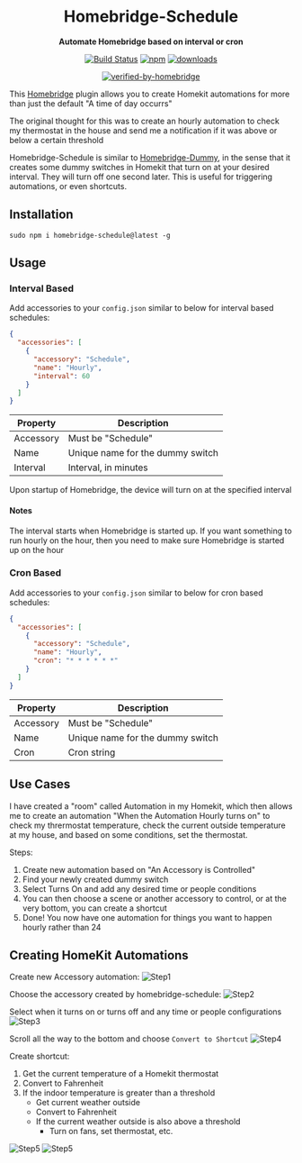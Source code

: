 <h1 align="center">Homebridge-Schedule</h1>

<div align="center">
    
<b>Automate Homebridge based on interval or cron</b>
    
[![Build Status](https://dev.azure.com/kbrashears5/github/_apis/build/status/kbrashears5.homebridge-schedule?branchName=master)](https://dev.azure.com/kbrashears5/github/_build/latest?definitionId=7&branchName=master)
[![npm](https://img.shields.io/npm/v/homebridge-schedule)](https://img.shields.io/npm/v/homebridge-schedule)
[![downloads](https://img.shields.io/npm/dt/homebridge-schedule)](https://img.shields.io/npm/dt/homebridge-schedule)

[![verified-by-homebridge](https://badgen.net/badge/homebridge/verified/purple)](https://github.com/homebridge/homebridge/wiki/Verified-Plugins)

</div>

This [Homebridge](https://github.com/nfarina/homebridge) plugin allows you to create Homekit automations for more than just the default "A time of day occurrs"

The original thought for this was to create an hourly automation to check my thermostat in the house and send me a notification if it was above or below a certain threshold

Homebridge-Schedule is similar to [Homebridge-Dummy](https://github.com/nfarina/homebridge-dummy), in the sense that it creates some dummy switches in Homekit that turn on at your desired interval. They will turn off one second later. This is useful for triggering automations, or even shortcuts.

## Installation
```
sudo npm i homebridge-schedule@latest -g
```

## Usage
### Interval Based
Add accessories to your `config.json` similar to below for interval based schedules:
```json
{
  "accessories": [
    {
      "accessory": "Schedule",
      "name": "Hourly",
      "interval": 60
    }
  ]
}
```
| Property | Description |
| --- | --- |
| Accessory | Must be "Schedule" |
| Name | Unique name for the dummy switch |
| Interval | Interval, in minutes |

Upon startup of Homebridge, the device will turn on at the specified interval

#### Notes
The interval starts when Homebridge is started up. If you want something to run hourly on the hour, then you need to make sure Homebridge is started up on the hour

### Cron Based
Add accessories to your `config.json` similar to below for cron based schedules:
```json
{
  "accessories": [
    {
      "accessory": "Schedule",
      "name": "Hourly",
      "cron": "* * * * * *"
    }
  ]
}
```
| Property | Description |
| --- | --- |
| Accessory | Must be "Schedule" |
| Name | Unique name for the dummy switch |
| Cron | Cron string |

## Use Cases
I have created a "room" called Automation in my Homekit, which then allows me to create an automation "When the Automation Hourly turns on" to check my thrermostat temperature, check the current outside temperature at my house, and based on some conditions, set the thermostat.

Steps:
1. Create new automation based on "An Accessory is Controlled"
2. Find your newly created dummy switch
3. Select Turns On and add any desired time or people conditions
4. You can then choose a scene or another accessory to control, or at the very bottom, you can create a shortcut
5. Done! You now have one automation for things you want to happen hourly rather than 24

## Creating HomeKit Automations
Create new Accessory automation:
![Step1](https://github.com/kbrashears5/homebridge-schedule/blob/master/images/step1.jpg?raw=true)

Choose the accessory created by homebridge-schedule:
![Step2](https://github.com/kbrashears5/homebridge-schedule/blob/master/images/step2.jpg?raw=true)

Select when it turns on or turns off and any time or people configurations
![Step3](https://github.com/kbrashears5/homebridge-schedule/blob/master/images/step3.jpg?raw=true)

Scroll all the way to the bottom and choose `Convert to Shortcut`
![Step4](https://github.com/kbrashears5/homebridge-schedule/blob/master/images/step4.jpg?raw=true)

Create shortcut:
1. Get the current temperature of a Homekit thermostat
2. Convert to Fahrenheit
3. If the indoor temperature is greater than a threshold
   - Get current weather outside
   - Convert to Fahrenheit
   - If the current weather outside is also above a threshold
      - Turn on fans, set thermostat, etc.

![Step5](https://github.com/kbrashears5/homebridge-schedule/blob/master/images/step5_1.jpg?raw=true)
![Step5](https://github.com/kbrashears5/homebridge-schedule/blob/master/images/step5_2.jpg?raw=true)